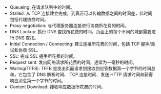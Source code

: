 - Queueing: 在请求队列中的时间。
- Stalled: 从 TCP 连接建立完成，到真正可以传输数据之间的时间差，此时间包括代理协商时间。
- Proxy negotiation: 与代理服务器连接进行协商所花费的时间。
- DNS Lookup: 执行 DNS 查找所花费的时间，页面上的每个不同的域都需要进行 DNS 查找。
- Initial Connection / Connecting: 建立连接所花费的时间，包括 TCP 握手/重试和协商 SSL。
- SSL: 完成 SSL 握手所花费的时间。
- Request sent: 发出网络请求所花费的时间，通常为一毫秒的时间。
- Waiting(TFFB): TFFB 是发出页面请求到接收到应答数据第一个字节的时间总和，它包含了 DNS 解析时间、 TCP 连接时间、发送 HTTP 请求时间和获得响应消息第一个字节的时间。
- Content Download: 接收响应数据所花费的时间。